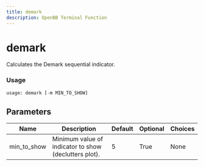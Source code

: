 ```yaml
---
title: demark
description: OpenBB Terminal Function
---
```


# demark

Calculates the Demark sequential indicator.

### Usage 
```python
usage: demark [-m MIN_TO_SHOW]
```

## Parameters

| Name | Description | Default | Optional | Choices |
| ---- | ----------- | ------- | -------- | ------- |
| min_to_show | Minimum value of indicator to show (declutters plot). | 5 | True | None |


